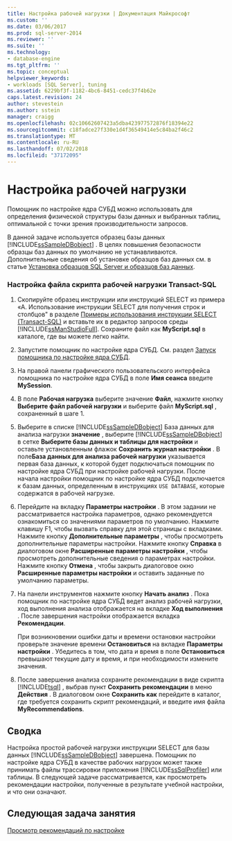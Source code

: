 ```yaml
---
title: Настройка рабочей нагрузки | Документация Майкрософт
ms.custom: ''
ms.date: 03/06/2017
ms.prod: sql-server-2014
ms.reviewer: ''
ms.suite: ''
ms.technology:
- database-engine
ms.tgt_pltfrm: ''
ms.topic: conceptual
helpviewer_keywords:
- workloads [SQL Server], tuning
ms.assetid: 6229bf3f-1182-4bc6-8451-cedc37f4b62e
caps.latest.revision: 24
author: stevestein
ms.author: sstein
manager: craigg
ms.openlocfilehash: 02c10662607423a5dba423977572876f18394e22
ms.sourcegitcommit: c18fadce27f330e1d4f36549414e5c84ba2f46c2
ms.translationtype: MT
ms.contentlocale: ru-RU
ms.lasthandoff: 07/02/2018
ms.locfileid: "37172095"
---
```

# <a name="tuning-a-workload"></a>Настройка рабочей нагрузки
  Помощник по настройке ядра СУБД можно использовать для определения физической структуры базы данных и выбранных таблиц, оптимальной с точки зрения производительности запросов.  
  
 В данной задаче используется образец базы данных [!INCLUDE[ssSampleDBobject](../../includes/sssampledbobject-md.md)] . В целях повышения безопасности образцы баз данных по умолчанию не устанавливаются. Дополнительные сведения об установке образцов баз данных см. в статье [Установка образцов SQL Server и образцов баз данных](http://sqlserversamples.codeplex.com).  
  
### <a name="tune-a-workload-transact-sql-script-file"></a>Настройка файла скрипта рабочей нагрузки Transact-SQL  
  
1.  Скопируйте образец инструкции или инструкций SELECT из примера «А. Использование инструкции SELECT для получения строк и столбцов" в разделе [Примеры использования инструкции SELECT (Transact-SQL)](/sql/t-sql/queries/select-examples-transact-sql) и вставьте их в редактор запросов среды [!INCLUDE[ssManStudioFull](../../includes/ssmanstudiofull-md.md)]. Сохраните файл как **MyScript.sql** в каталоге, где вы можете легко найти.  
  
2.  Запустите помощник по настройке ядра СУБД. См. раздел [Запуск помощника по настройке ядра СУБД](../../relational-databases/performance/database-engine-tuning-advisor.md).  
  
3.  На правой панели графического пользовательского интерфейса помощника по настройке ядра СУБД в поле **Имя сеанса** введите **MySession**.  
  
4.  В поле **Рабочая нагрузка** выберите значение **Файл**, нажмите кнопку **Выберите файл рабочей нагрузки** и выберите файл **MyScript.sql** , сохраненный в шаге 1.  
  
5.  Выберите в списке [!INCLUDE[ssSampleDBobject](../../includes/sssampledbobject-md.md)] База данных для анализа нагрузки **значение** , выберите [!INCLUDE[ssSampleDBobject](../../includes/sssampledbobject-md.md)] в сетке **Выберите базы данных и таблицы для настройки** и оставьте установленным флажок **Сохранить журнал настройки** . В поле**База данных для анализа рабочей нагрузки** указывается первая база данных, к которой будет подключаться помощник по настройке ядра СУБД при настройке рабочей нагрузки. После начала настройки помощник по настройке ядра СУБД подключается к базам данных, определенным в инструкциях `USE DATABASE`, которые содержатся в рабочей нагрузке.  
  
6.  Перейдите на вкладку **Параметры настройки** . В этом задании не рассматривается настройка параметров, однако рекомендуется ознакомиться со значениями параметров по умолчанию. Нажмите клавишу F1, чтобы вызвать справку для этой страницы с вкладками. Нажмите кнопку **Дополнительные параметры** , чтобы просмотреть дополнительные параметры настройки. Нажмите кнопку **Справка** в диалоговом окне **Расширенные параметры настройки** , чтобы просмотреть дополнительные сведения о параметрах настройки. Нажмите кнопку **Отмена** , чтобы закрыть диалоговое окно **Расширенные параметры настройки** и оставить заданные по умолчанию параметры.  
  
7.  На панели инструментов нажмите кнопку **Начать анализ** . Пока помощник по настройке ядра СУБД ведет анализ рабочей нагрузки, ход выполнения анализа отображается на вкладке **Ход выполнения** . После завершения настройки отображается вкладка **Рекомендации**.  
  
     При возникновении ошибки даты и времени остановки настройки проверьте значение времени **Остановиться** на вкладке **Параметры настройки** . Убедитесь в том, что дата и время в поле **Остановиться** превышают текущие дату и время, и при необходимости измените значения.  
  
8.  После завершения анализа сохраните рекомендации в виде скрипта [!INCLUDE[tsql](../../includes/tsql-md.md)] , выбрав пункт **Сохранить рекомендации** в меню **Действия** . В диалоговом окне **Сохранить как** перейдите в каталог, где требуется сохранить скрипт рекомендаций, и введите имя файла **MyRecommendations**.  
  
## <a name="summary"></a>Сводка  
 Настройка простой рабочей нагрузки инструкции SELECT для базы данных [!INCLUDE[ssSampleDBobject](../../includes/sssampledbobject-md.md)] завершена. Помощник по настройке ядра СУБД в качестве рабочих нагрузок может также принимать файлы трассировки приложения [!INCLUDE[ssSqlProfiler](../../includes/sssqlprofiler-md.md)] или таблицы. В следующей задаче рассматривается, как просмотреть рекомендации настройки, полученные в результате учебной настройки, и что они означают.  
  
## <a name="next-task-in-lesson"></a>Следующая задача занятия  
 [Просмотр рекомендаций по настройке](lesson-1-2-viewing-tuning-recommendations.md)  
  
  
